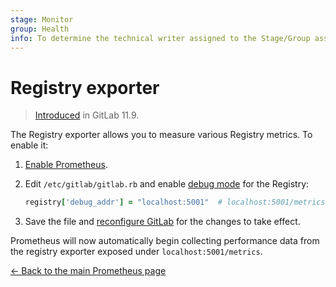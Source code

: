 ```yaml
---
stage: Monitor
group: Health
info: To determine the technical writer assigned to the Stage/Group associated with this page, see https://about.gitlab.com/handbook/engineering/ux/technical-writing/#designated-technical-writers
---
```


# Registry exporter

> [Introduced](https://gitlab.com/gitlab-org/omnibus-gitlab/-/merge_requests/2884) in GitLab 11.9.

The Registry exporter allows you to measure various Registry metrics.
To enable it:

1. [Enable Prometheus](index.md#configuring-prometheus).
1. Edit `/etc/gitlab/gitlab.rb` and enable [debug mode](https://docs.docker.com/registry/#debug) for the Registry:

   ```ruby
   registry['debug_addr'] = "localhost:5001"  # localhost:5001/metrics
   ```

1. Save the file and [reconfigure GitLab](../../restart_gitlab.md#omnibus-gitlab-reconfigure)
   for the changes to take effect.

Prometheus will now automatically begin collecting performance data from
the registry exporter exposed under `localhost:5001/metrics`.

[← Back to the main Prometheus page](index.md)
